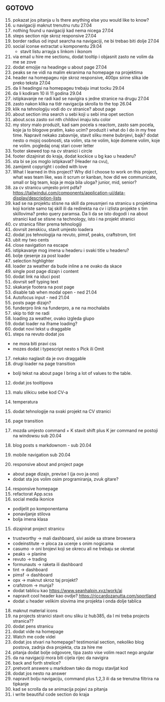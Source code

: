 ## GOTOVO
15. pokazat jos pitanja u Is there anything else you would like to know?
45. u navigaciji maknut trenutnu rutu 27.04
46. nothing found u navigaciji kad nema nicega 27.04
47. steps section nije skroz responsive 27.04
48. border radius od input searcha na navigaciji, ne bi trebao biti dolje 27.04
49. social iconse extractat u komponentu 29.04
    - stavit listu arrayja s linkom i ikonom
50. via email u hire me sectionu, dodat tooltip i objasnit zasto ne volim da me se zove
51. dodat emojije na headinge u about page 27.04
52. peaks se ne vidi na malim ekranima na homepage na projektima
53. header na homepageu nije skroz responsive, 400px sirine slika ide preko teksta 27.04
54. da li headingsi na homepageu trebaju imat tocku 29.04
55. da li kodiram 10 ili 11 godina 29.04
56. istipkavanje ne radi kad se navigira s jedne stranice na drugu 27.04
57. zasto nakon klika na tldr navigacija skrolla to the top 26.04
58. klik na tehnologiju vodi do cv stranice? about page
59. about section ima search u sebi koji u sebi ima opet section
60. about.scss zasto svi nth childovi imaju istu color
61. my story malo produzit, kad sam pocela s reactom, zasto sam pocela, koje ja to blogove pratim, kako ucim? produzit i what do I do in my free time. Napravit nekako zabavnije, stavit sliku mene bubnjevi, bajk? dodat nesto o mojoj osobnosti, sta volim, sta ne volim, koje domene volim, koje ne volim. pogledaj onaj stari cover letter
62. footer skewed top na cv stranici i circle
63. footer dizajnirat do kraja, dodat kockice u bg kao u headeru?
64. sta bi se jos moglo istipkavat? (Header na cvu),
65. zamijenit copyright i coded with love
66. What I learned in this project? Why did I choose to work on this project, what was team like, was it scrum or kanban, how did we communicate, small or big team, koja je moja bila uloga? junior, mid, senior?
67. za cv stranicu umjesto print pdfa? https://tailwindui.com/components/application-ui/data-display/description-lists
68. kad se na projektu stisne na skill da preusmjeri na stranicu s projektima koji koriste samo taj skill ili da redirekta na cv i izlista projekte s tim skillovima? preko query paramsa. Da li da se isto dogodi i na about stranici kad se stisne na technology, isto i na projekt stranici
69. cv stranica filter prema tehnologiji
70. dovrsit zenskicu, stavit umjesto loadera
71. dodat jos tehnologija na revuto, pimsf, peaks, craftstrom, tint
72. ubit my two cents
73. close navigation na escape
74. istipkavanje mog imena u headeru i svaki title u headeru?
75. bolje rjesenje za post loader
76. selection highlighter
77. loader za weather da bude inline a ne ovako da skace
78. single post page dizajn i content
79. dodat link na iduci post
80. dovrsit self typing text
81. skakanje footera na post page
82. disable tab when modal open - ned 21.04
83. Autofocus input - ned 21.04
84. posts page dizajn?
85. funderpro link na funderpro, a ne na mochalabs
86. skip to tldr ne radi
87. loading za weather, ovako izgleda glupo
88. dodat loader na iframe loading?
89. dodat novi tekst u draggable
90. steps na revuto dodat jos

- ne mora biti pravi css
- mozes dodat i typescript nesto s Pick ili Omit

17. nekako naglasit da je ovo draggable
18. drugi loader na page transition

- bolji tekst na about page I bring a lot of values to the table.

12. dodat jos tooltipova

13. malu slikicu sebe kod CV-a
14. temperatura
15. dodat tehnologije na svaki projekt na CV stranici
16. page transition
17. mozda umjesto command + K stavit shift plus K jer command ne postoji na windowsu sub 20.04
18. blog posts s markdownom - sub 20.04
19. mobile navigation sub 20.04
20. responsive about and project page

- about page dizajn, previse I (ja ovo ja ono)
- dodat sta jos volim osim programiranja, zvuk gitare?

14. responsive homepage
15. refactorat App.scss
16. social media ikonice

- podijelit po komponentama
- ponavljanje stilova
- bolja imena klasa

15. dizajnirat project stranicu

- trustworthy -> mali dashboard, sivi aside sa strane browsera
- codeinstitute -> ploca za ucenje s onim nogicama
- casumo -> oni brojevi koji se okrecu ali ne trebaju se okretat
- peaks -> planine
- revuto -> trading
- formunauts -> raketa ili dashboard
- tint -> dashboard
- pimsf -> dashboard
- opx -> maknut skroz taj projekt?
- crafstrom -> munja?
- dodat tablicu kao https://www.seanhalpin.xyz/work/ai
- napravit cool header kao ovdje? https://riccardozanutta.com/sportland
- dodat u header velikim slovima ime projekta i onda dolje tablica

18. maknut material icons
19. na projects stranici stavit onu sliku iz hub385, da l mi treba projects stranica??
20. dodat pens stranicu
21. dodat vide na homepage
22. Watch me code videi
23. dodat jos stvari na homepage? testimonial section, nekoliko blog postova, zadnja dva projekta, cta za hire me
24. pitanja dodat bolje odgovore, tipa zasto vise volim react nego angular
25. da na navigaciji mora biti cijela rijec da navigira
26. back and forth strelice?
27. pretvorit answere u markdown tako da mogu stavljat kod
28. dodat jos nesto na answer
29. napravit bolju navigaciju, command plus 1,2,3 ili da se trenutna filtrira na tipkanje
30. kad se scrolla da se animacija pojavi za pitanja
31. i write beautiful code section do kraja
